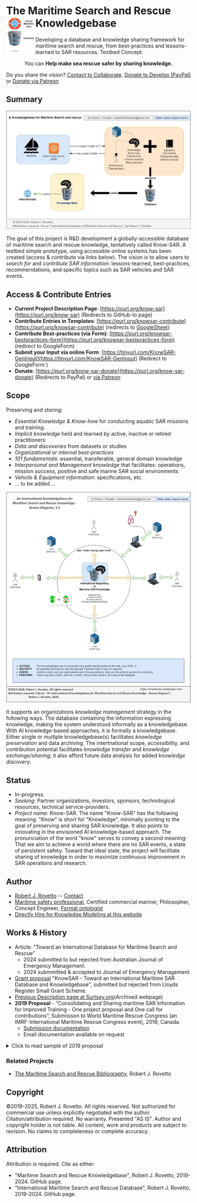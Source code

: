 # The Maritime Search and Rescue Knowledgebase <img align="left" width="80" height="100" src="images/marinSARdb-logo.jpg">
Developing a database and knowledge sharing framework for maritime search and rescue, from best-practices and lessons-learned to SAR resources. Testbed Concept. 

<p align="center">You can <b>Help make sea rescue safer by sharing knowledge.</b></p>

Do you share the vision? [Contact to Collaborate](https://thespiritofsar.wordpress.com/contact). [Donate to Develop (PayPal)](https://www.paypal.com/donate/?business=JN9YD94DHA87Y&no_recurring=0&item_name=Help+create+the+worlds+first+database+about+maritime+search+%26+rescue+knowledge.+Saving+lives+by+sharing+knowledge.+Thank+you.&currency_code=USD) or [Donate via Patreon](https://patreon.com/user?u=16992629)

## Summary
![image](images/International-Database-MarineSAR-Knowledge_Rovetto_v1.jpg)

The goal of this project is R&D development a globally-accessible database of maritime search and rescue knowledge, tentatively called Know-SAR. A testbed simple prototype, using accessible online systems has been created (access & contribute via links below). The vision is to allow users to _search for_ and _contribute SAR information_: lessons-learned, best-practices, recommendations, and specific topics such as SAR vehicles and SAR events. 

## Access & Contribute Entries
- **Current Project Description Page**: 	[https://purl.org/know-sar](https://purl.org/know-sar) (Redirects to GitHub-Io page)
- **Contribute Entries in Templates**: 		[https://purl.org/knowsar-contribute](https://purl.org/knowsar-contribute) (redirects to [GoogleSheet](https://docs.google.com/spreadsheets/d/1En-2klV5RyvoVIUaFKFvSG4Ik1SD2-U_MXMcHJFRY7Y/))
- **Contribute Best-practices (via Form)**:	[https://purl.org/knowsar-bestpractices-form](https://purl.org/knowsar-bestpractices-form) (redirect to GoogleForm)
- **Submit your Input via online Form**:	[https://tinyurl.com/KnowSAR-GenInput](https://tinyurl.com/KnowSAR-GenInput) (Redirect to GoogleForm )
- **Donate**:	 				[https://purl.org/know-sar-donate](https://purl.org/know-sar-donate) (Redirects to PayPal) or [via Patreon](https://patreon.com/user?u=16992629)

## Scope 
Preserving and storing:
- _Essential Knowledge & Know-how_ for conducting aquatic SAR missions and training. 
- _Implicit knowledge_ held and learned by active, inactive or retired practitioners
- _Data and discoveries_ from datasets or studies
- _Organizational or internal best-practices_
- _101 fundamentals_: essential, transferable, general domain knowledge
- _Interpersonal and Management knowledge_ that facilitates: operations, mission success, positive and safe marine SAR social environments
- _Vehcile & Equipment information_: specifications, etc.
- ... to be added ... 

![image](images/AccessDiagram_International-Database-MarineSAR-Knowledge_Rovetto_v1.jpg)

It supports an organizations _knowledge management_ strategy in the following ways. The database containing the information expressing knowledge, making the system understood informally as a knowledgebase. With AI knowledge-based approaches, it is formally a knowledgebase. Either single or multiple knowledgebase(s) facilitates _knowledge preservation_ and data archiving. The intertnational scope, accessibility, and contribution potential facilitates _knowledge transfer_ and _knowledge exchange/sharing_; it also afford future data analysis for added _knowledge discovery_. 

## Status
- In-progress.
- _Seeking_: Partner organizations, investors, sponsors, technological resources, technical service-providers.
- _Project name_: Know-SAR. The name "Know-SAR" has the following meaning. "Know" is short for "Knowledge", minimally pointing to the goal of preserving and sharing SAR knowledge. It also points to innovating in the envisioned AI knowledge-based approach. The pronunciation of the word "know" serves to convey a second meaning: That we aim to achieve a world where there are no SAR events, a state of persistent safety. Toward that ideal state, the project will facilitate sharing of knowledge in order to maximize continuous improvement in SAR operations and research.

##  Author
- [Robert J. Rovetto](https://github.com/rrovetto) -- [Contact](mailto:rrovetto@terpalum.umd.edu)
- [Maritime safety professional](https://community.nasbla.org/network/members/profile?UserKey=952c6b10-a6c3-49f7-8356-c2bf1fa62097), Certified commercial mariner, Philosopher, Concept Engineer, [Formal ontologist](https://ontologforum.org/index.php/RobertRovetto)
- [Directly Hire for Knowledge Modeling at this website](https://tinyurl.com/yas7trzy) 

## Works & History
- Article: "Toward an International Database for Maritime Search and Rescue"
	- 2024 submitted to but rejected from Australian Journal of Emergency Management.
 	- 2024 submmitted & accepted to Journal of Emergency Management.
- [Grant proposal](https://github.com/rrovetto/rrovetto/blob/5160ddd1f3c18db8d6eafbe4eead23834d163a4d/affiliations-and-work/submissions/Lloyds/KnowSAR_MarineSAR-DB_LloydsGrantApp_Rovetto.pdf) "KnowSAR - Toward an International Maritime SAR Database and Knowledgebase", submitted but rejected from Lloyds Register Small Grant Scheme.
- [Previous Description page at Surtsey.org](https://web.archive.org/web/20250324025411/https://www.surtsey.org/projects/the-maritime-search-and-rescue-database/)(Archived webpage)
- **2019 Proposal** - “Consolidating and Sharing maritime SAR Information for Improved Training - One project proposal and One call for contributions”, Submisison to World Maritime Rescue Congress (an IMRF-International Maritime Rescue Congress event), 2019, Canada.
	- [Submission documentation](https://drive.google.com/drive/folders/1wWgdWdPG5B9OlZ5zOEw4n-8LlcuZrk8_?usp=sharing)
	- Email documentation available on request
<details>
  <summary>Click to read sample of 2019 proposal</summary>
	
"The community stands to improve training by aggregating and sharing maritime SAR information.
This communication discusses two project concepts. One is a project proposal to develop an
international database of maritime SAR best-practices. The other is an ongoing personal project
by the author to develop a bibliography of maritime SAR documents.

The first would be an open-source repository for best-practices in training and in actual 
operations. Any maritime SAR organization, and any individual, would be able to submit
additions to the repository Submitted best-practices or recommendations can be about 
onboard safety aspects to interpersonal aspects to equipment suggestions to detailed 
strategies for particular training evolutions like man-overboard. A best-practices
database can be incorporated into or developed for the IMRF, IMO, or another neutral
organizations.

The second project, an existing compilation of maritime SAR training and standards material is briefly introduced.
Contributions are welcome and should be directed to the author. The author seeks partners and funding to pursue both or either of these 
projects for consolidating maritime SAR information for knowledge sharing and improved training."

“This paper proposes the development of an international database of maritime SAR best-practices. The author (Rovetto) has begun a preliminary repository, drawing on his training and boating experiences. The authors asks the audience if they are interested in contributing to such a repository.  A best-practices database can be incorporated into the IMRF, IMO, or another neutral organization. It should be open and freely accessible. We draw on the collective and diverse experience of the author(s) to offer a list of recommended practices for crew members aboard rescue boats. The practices range from training suggestions, to safety precautions, to managerial and interpersonal approaches. Some maritime SAR organizations employ some of the recommendations, while others do not. Some suggestions may appear obvious, but observing existing paid and unpaid crews will demonstrate gaps in safety, lack of knowledge, etc”

</details>

### Related Projects
- [The Maritime Search and Rescue Bibliography](https://www.surtsey.org/projects/maritime-sar-bibliography), Robert J. Rovetto
  
## Copyright
©2019-2025, Robert J. Rovetto. All rights reserved.
Not authorized for commercial use unless explicitly negotiated with the author. Citation/attribution required.
No warranty. Presented "AS IS". Author and copyright holder is not liable. All content, work and products are subject to revision. No claims to completeness or complete accuracy.

## Attribution
Attribution is required. 
Cite as either: 
- "Maritime Search and Rescue Knowledgebase", Robert J. Rovetto, 2019-2024. GitHub page.
- "International Maritime Search and Rescue Database", Robert J. Rovetto, 2019-2024. GitHub page.
